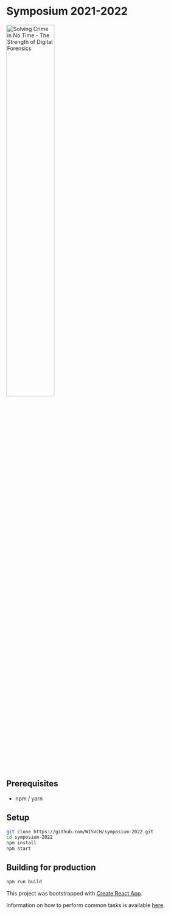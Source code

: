 # Symposium 2021-2022

<img src="src/assets/logo/symposium_logo_final_.svg" alt="Solving Crime in No Time - The Strength of Digital Forensics" width="50%" />

## Prerequisites
- npm / yarn

## Setup
```bash
git clone https://github.com/WISVCH/symposium-2022.git
cd symposium-2022
npm install
npm start
```

## Building for production
```bash
npm run build
```

This project was bootstrapped with [Create React App](https://github.com/facebookincubator/create-react-app).

Information on how to perform common tasks is available [here](https://github.com/facebook/create-react-app/blob/master/packages/react-scripts/template/README.md).